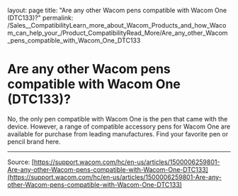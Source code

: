 layout: page
title: "Are any other Wacom pens compatible with Wacom One (DTC133)?"
permalink: /Sales__CompatibilityLearn_more_about_Wacom_Products_and_how_Wacom_can_help_your_/Product_CompatibilityRead_More/Are_any_other_Wacom_pens_compatible_with_Wacom_One_DTC133

# Are any other Wacom pens compatible with Wacom One (DTC133)?

No, the only pen compatible with Wacom One is the pen that came with the device. However, a range of compatible accessory pens for Wacom One are available for purchase from leading manufactures. Find your favorite pen or pencil brand here.

---
Source: [https://support.wacom.com/hc/en-us/articles/1500006259801-Are-any-other-Wacom-pens-compatible-with-Wacom-One-DTC133](https://support.wacom.com/hc/en-us/articles/1500006259801-Are-any-other-Wacom-pens-compatible-with-Wacom-One-DTC133)
